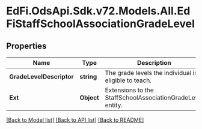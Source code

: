 # EdFi.OdsApi.Sdk.v72.Models.All.EdFiStaffSchoolAssociationGradeLevel

## Properties

Name | Type | Description | Notes
------------ | ------------- | ------------- | -------------
**GradeLevelDescriptor** | **string** | The grade levels the individual is eligible to teach. | 
**Ext** | **Object** | Extensions to the StaffSchoolAssociationGradeLevel entity. | [optional] 

[[Back to Model list]](../README.md#documentation-for-models) [[Back to API list]](../README.md#documentation-for-api-endpoints) [[Back to README]](../README.md)

